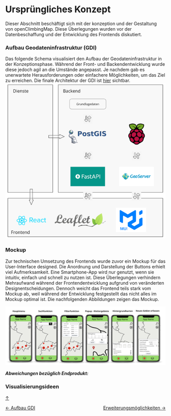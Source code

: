 # Ursprüngliches Konzept

<a id="top"></a>

Dieser Abschnitt beschäftigt sich mit der konzeption und der Gestaltung von openClimbingMap. Diese Überlegungen wurden vor der Datenbeschaffung und der Entwicklung des Frontends diskutiert.

### Aufbau Geodateninfrastruktur (GDI)

<div id="gdi"></div>

Das folgende Schema visualisiert den Aufbau der Geodateninfrastruktur in der Konzeptionsphase. Während der Front- und Backendentwicklung wurde diese jedoch agil an die Umstände angepasst. Je nachdem gab es unerwartete Herausforderungen oder einfachere Möglichkeiten, um das Ziel zu erreichen. Die finale Architektur der GDI ist [hier](#gdi-final) sichtbar.
![GDI Konzept](bilder/GDI_Architektur_konzept.png)

### Mockup

Zur technischen Umsetzung des Frontends wurde zuvor ein Mockup für das User-Interface designed. Die Anordnung und Darstellung der Buttons erhielt viel Aufmerksamkeit. Eine Smartphone-App wird nur genutzt, wenn sie intuitiv, einfach und schnell zu nutzen ist. Diese Überlegungen verhindern Mehraufwand während der Frontendentwicklung aufgrund von veränderten Designentscheidungen. Dennoch weicht das Frontend teils stark vom Mockup ab, weil während der Entwicklung festgestellt das nicht alles im Mockup optimal ist. Die nachfolgenden Abbildungen zeigen das Mockup.

![mockup2](bilder/mockups.png)

**_Abweichungen bezüglich Endprodukt:_**

### Visualisierungsideen

[↑](#top)

<div style="display: flex; justify-content: space-between;">
  <div>
    <a href="aufbauGDI.html">← Aufbau GDI</a>
  </div>
  <div>
    <a href="ausblick.html">Erweiterungsmöglichkeiten →</a>
  </div>
</div>
